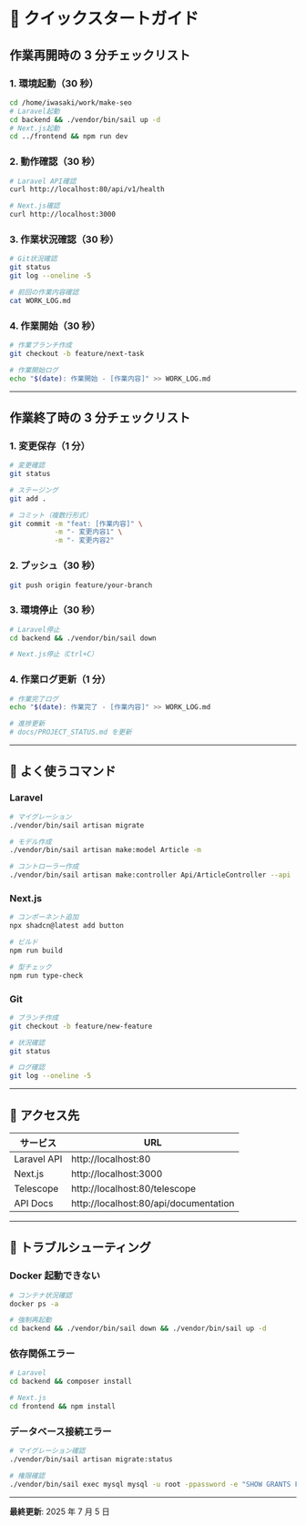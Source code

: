 # 🚀 クイックスタートガイド

## 作業再開時の 3 分チェックリスト

### 1. 環境起動（30 秒）

```bash
cd /home/iwasaki/work/make-seo
# Laravel起動
cd backend && ./vendor/bin/sail up -d
# Next.js起動
cd ../frontend && npm run dev
```

### 2. 動作確認（30 秒）

```bash
# Laravel API確認
curl http://localhost:80/api/v1/health

# Next.js確認
curl http://localhost:3000
```

### 3. 作業状況確認（30 秒）

```bash
# Git状況確認
git status
git log --oneline -5

# 前回の作業内容確認
cat WORK_LOG.md
```

### 4. 作業開始（30 秒）

```bash
# 作業ブランチ作成
git checkout -b feature/next-task

# 作業開始ログ
echo "$(date): 作業開始 - [作業内容]" >> WORK_LOG.md
```

---

## 作業終了時の 3 分チェックリスト

### 1. 変更保存（1 分）

```bash
# 変更確認
git status

# ステージング
git add .

# コミット（複数行形式）
git commit -m "feat: [作業内容]" \
           -m "- 変更内容1" \
           -m "- 変更内容2"
```

### 2. プッシュ（30 秒）

```bash
git push origin feature/your-branch
```

### 3. 環境停止（30 秒）

```bash
# Laravel停止
cd backend && ./vendor/bin/sail down

# Next.js停止（Ctrl+C）
```

### 4. 作業ログ更新（1 分）

```bash
# 作業完了ログ
echo "$(date): 作業完了 - [作業内容]" >> WORK_LOG.md

# 進捗更新
# docs/PROJECT_STATUS.md を更新
```

---

## 🔧 よく使うコマンド

### Laravel

```bash
# マイグレーション
./vendor/bin/sail artisan migrate

# モデル作成
./vendor/bin/sail artisan make:model Article -m

# コントローラー作成
./vendor/bin/sail artisan make:controller Api/ArticleController --api
```

### Next.js

```bash
# コンポーネント追加
npx shadcn@latest add button

# ビルド
npm run build

# 型チェック
npm run type-check
```

### Git

```bash
# ブランチ作成
git checkout -b feature/new-feature

# 状況確認
git status

# ログ確認
git log --oneline -5
```

---

## 📱 アクセス先

| サービス    | URL                                   |
| ----------- | ------------------------------------- |
| Laravel API | http://localhost:80                   |
| Next.js     | http://localhost:3000                 |
| Telescope   | http://localhost:80/telescope         |
| API Docs    | http://localhost:80/api/documentation |

---

## 🚨 トラブルシューティング

### Docker 起動できない

```bash
# コンテナ状況確認
docker ps -a

# 強制再起動
cd backend && ./vendor/bin/sail down && ./vendor/bin/sail up -d
```

### 依存関係エラー

```bash
# Laravel
cd backend && composer install

# Next.js
cd frontend && npm install
```

### データベース接続エラー

```bash
# マイグレーション確認
./vendor/bin/sail artisan migrate:status

# 権限確認
./vendor/bin/sail exec mysql mysql -u root -ppassword -e "SHOW GRANTS FOR 'sail'@'%';"
```

---

**最終更新**: 2025 年 7 月 5 日
